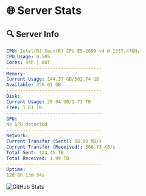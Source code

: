 # 🌐 Server Stats
## 🔍 Server Info
```yaml
CPU: Intel(R) Xeon(R) CPU E5-2699 v4 @ 1337.47GHz
CPU Usage: 0.50%
Cores: 44P | 88T
-----------------------------------
Memory:
Current Usage: 144.37 GB/503.74 GB
Available: 356.01 GB
-----------------------------------
Disk:
Current Usage: 20.94 GB/1.71 TB
Free: 1.61 TB
-----------------------------------
GPU:
No GPU detected
-----------------------------------
Network:
Current Transfer (Sent): 58.00 MB/s
Current Transfer (Received): 566.73 KB/s
Total Sent: 124.45 TB
Total Received: 1.99 TB
-----------------------------------
Uptime:
12d 8h 13m 34s
```
![GitHub Stats](https://img.shields.io/badge/Updated-2025-02-20_06:56:52-blue)